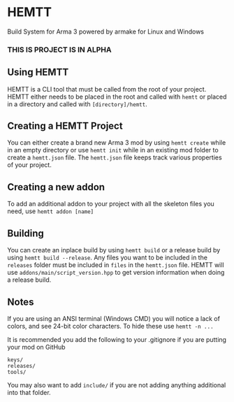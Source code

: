 # HEMTT
Build System for Arma 3 powered by armake for Linux and Windows

### THIS IS PROJECT IS IN ALPHA

## Using HEMTT
HEMTT is a CLI tool that must be called from the root of your project. HEMTT either needs to be placed in the root and called with `hemtt` or placed in a directory and called with `[directory]/hemtt`.

## Creating a HEMTT Project

You can either create a brand new Arma 3 mod by using `hemtt create` while in an empty directory or use `hemtt init` while in an existing mod folder to create a `hemtt.json` file.
The `hemtt.json` file keeps track various properties of your project.

## Creating a new addon

To add an additional addon to your project with all the skeleton files you need, use `hemtt addon [name]`

## Building

You can create an inplace build by using `hemtt build` or a release build by using `hemtt build --release`.
Any files you want to be included in the `releases` folder must be included in `files` in the `hemtt.json` file.
HEMTT will use `addons/main/script_version.hpp` to get version information when doing a release build.

## Notes
If you are using an ANSI terminal (Windows CMD) you will notice a lack of colors, and see 24-bit color characters. To hide these use `hemtt -n ...`

It is recommended you add the following to your .gitignore if you are putting your mod on GitHub
```
keys/
releases/
tools/
```

You may also want to add `include/` if you are not adding anything additional into that folder.
